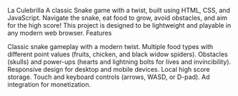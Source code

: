 La Culebrilla
A classic Snake game with a twist, built using HTML, CSS, and JavaScript. Navigate the snake, eat food to grow, avoid obstacles, and aim for the high score! This project is designed to be lightweight and playable in any modern web browser.
Features

Classic snake gameplay with a modern twist.
Multiple food types with different point values (fruits, chicken, and black widow spiders).
Obstacles (skulls) and power-ups (hearts and lightning bolts for lives and invincibility).
Responsive design for desktop and mobile devices.
Local high score storage.
Touch and keyboard controls (arrows, WASD, or D-pad).
Ad integration for monetization.
